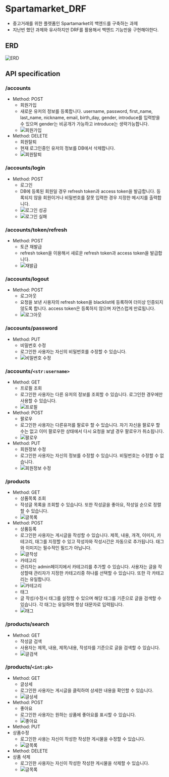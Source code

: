 # Spartamarket_DRF
- 중고거래를 위한 플렛폼인 Spartamarket의 백엔드를 구축하는 과제
- 지난번 했던 과제와 유사하지만 DRF를 활용해서 백엔드 기능만을 구현해야한다.
## ERD
![ERD](postman/erd.JPG)
## API specification
### /accounts
- Method: POST
    - 회원가입
    - 새로운 유저의 정보를 등록합니다. username, password, first_name, last_name, nickname, email, birth_day, gender, introduce를 입력받을 수 있으며 gender는 비공개가 가능하고 introduce는 생략가능합니다.
    - ![회원가입](postman/signup.JPG)
- Method: DELETE
    - 회원탈퇴
    - 현재 로그인중인 유저의 정보를 DB에서 삭제합니다.
    - ![회원탈퇴](postman/account_delete.JPG)
### /accounts/login
- Method: POST
    - 로그인
    - DB에 등록된 회원일 경우 refresh token과 access token을 발급합니다. 등록되지 않을 회원이거나 비밀번호를 잘못 입력한 경우 지정한 메시지를 출력합니다.
    - ![로그인 성공](postman/login_success.JPG)
    - ![로그인 실패](postman/login_failure.JPG)
### /accounts/token/refresh
- Method: POST
    - 토큰 재발급
    - refresh token을 이용해서 새로운 refresh token과 access token을 발급합니다.
    - ![재발급](postman/refresh.JPG)
### /accounts/logout
- Method: POST
    - 로그아웃
    - 요청을 보낸 사용자의 refresh token을 blacklist에 등록하여 더이상 인증되지 않도록 합니다. access token은 등록하지 않으며 자연스럽게 만료됩니다.
    - ![로그아웃](postman/logout.JPG)
### /accounts/password
- Method: PUT
    - 비밀번호 수정
    - 로그인한 사용자는 자신의 비밀번호를 수정할 수 있습니다.
    - ![비밀번호 수정](postman/password_update.JPG)
### /accounts/`<str:username>`
- Method: GET
    - 프로필 조회
    - 로그인한 사용자는 다른 유저의 정보를 조회할 수 있습니다. 로그인한 경우에만 사용할 수 있습니다.
    - ![프로필](postman/profile.JPG)
- Method: POST
    - 팔로우
    - 로그인한 사용자는 다른유저를 팔로우 할 수 있습니다. 자기 자신을 팔로우 할 수는 없고 이미 팔로우한 상태에서 다시 요청을 보낼 경우 팔로우가 취소됩니다.
    - ![팔로우](postman/follow.JPG)
- Method: PUT
    - 회원정보 수정
    - 로그인한 사용자는 자신의 정보를 수정할 수 있습니다. 비밀번호는 수정할 수 없습니다.
    - ![회원정보 수정](postman/account_update.JPG)
### /products
- Method: GET
    - 상품목록 조회
    - 작성글 목록을 조회할 수 있습니다. 또한 작성글을 좋아요, 작성일 순으로 정렬할 수 있습니다.
    - ![글목록](postman/index.JPG)
- Method: POST
    - 상품등록
    - 로그인한 사용자는 게시글을 작성할 수 있습니다. 제목, 내용, 개격, 이미지, 카테고리, 태그를 지정할 수 있고 작성자와 작성시간은 자동으로 추가됩니다. 태그와 이미지는 필수적인 필드가 아닙니다.
    - ![글작성](postman/create.JPG)
    - 카테고리
    - 관리자는 admin페이지에서 카테고리를 추가할 수 있습니다. 사용자는 글을 작성할때 관리자가 지정한 카테고리중 하나를 선택할 수 있습니다. 또한 각 카테고리는 유일합니다.
    - ![카테고리](postman/category.JPG)
    - 태그
    - 글 작성/수정시 태그를 설정할 수 있으며 해당 태그를 기준으로 글을 검색할 수 있습니다. 각 태그는 유일하며 항상 대문자로 입력됩니다.
    - ![태그](postman/tags.JPG)
### /products/search
- Method: GET
    - 작성글 검색
    - 사용자는 제목, 내용, 제목/내용, 작성자를 기준으로 글을 검색할 수 있습니다.
    - ![글검색](postman/search.JPG)
### /products/`<int:pk>`
- Method: GET
    - 글상세
    - 로그인한 사용자는 게시글을 클릭하여 상세한 내용을 확인할 수 있습니다.
    - ![글상세](postman/detail.JPG)
- Method: POST
    - 좋아요
    - 로그인한 사용자는 원하는 상품에 좋아요를 표시할 수 있습니다.
    - ![좋아요](postman/like.JPG)
- Method: PUT
- 상품수정
    - 로그인한 사용는 자신이 작성한 작성한 게시물을 수정할 수 있습니다.
    - ![글목록](postman/update.JPG)
- Method: DELETE
- 상품 삭제
    - 로그인한 사용자는 자신이 작성한 작성한 게시물을 삭제할 수 있습니다.
    - ![글목록](postman/delete.JPG)